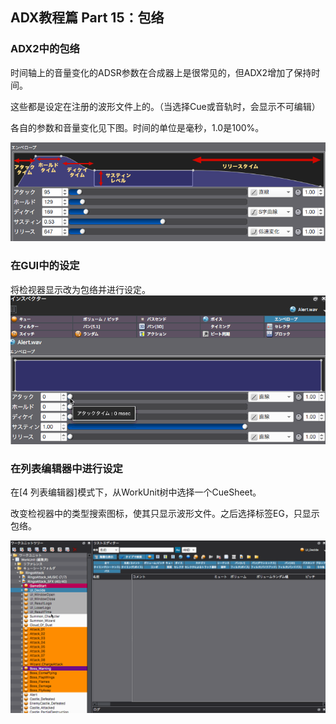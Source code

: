 ## ADX教程篇 Part 15：包络

### ADX2中的包络
时间轴上的音量变化的ADSR参数在合成器上是很常见的，但ADX2增加了保持时间。

这些都是设定在注册的波形文件上的。（当选择Cue或音轨时，会显示不可编辑）

各自的参数和音量变化见下图。时间的单位是毫秒，1.0是100%。

![](../images/envelope.png)

### 在GUI中的设定
将检视器显示改为包络并进行设定。
![](../images/envelope.gif)

### 在列表编辑器中进行设定
在[4 列表编辑器]模式下，从WorkUnit树中选择一个CueSheet。

改变检视器中的类型搜索图标，使其只显示波形文件。之后选择标签EG，只显示包络。

![](../images/eg.gif)
